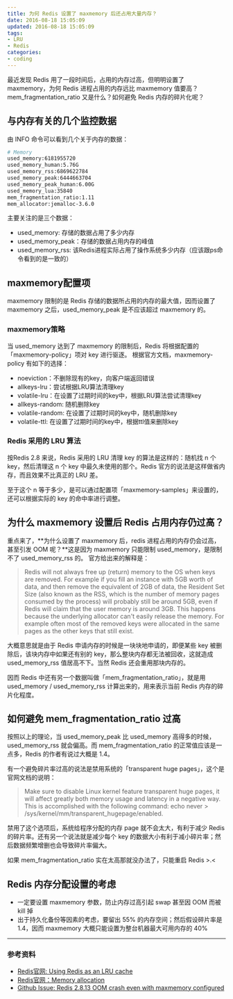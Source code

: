```yaml
---
title: 为何 Redis 设置了 maxmemory 后还占用大量内存？
date: 2016-08-18 15:05:09
updated: 2016-08-18 15:05:09
tags:
- LRU
- Redis
categories:
- coding
---
```


最近发现 Redis 用了一段时间后，占用的内存过高，但明明设置了 maxmemory，为何 Redis 进程占用的内存远比 maxmemory 值要高？mem_fragmentation_ratio 又是什么？如何避免 Redis 内存的碎片化呢？

<!--more-->
## 与内存有关的几个监控数据
由 INFO 命令可以看到几个关于内存的数据：
```bash
# Memory
used_memory:6181955720
used_memory_human:5.76G
used_memory_rss:6869622784
used_memory_peak:6444663704
used_memory_peak_human:6.00G
used_memory_lua:35840
mem_fragmentation_ratio:1.11
mem_allocator:jemalloc-3.6.0
```
主要关注的是三个数据：
- used_memory: 存储的数据占用了多少内存
- used_memory_peak：存储的数据占用内存的峰值
- used_memory_rss: 该Redis进程实际占用了操作系统多少内存（应该跟ps命令看到的是一致的）

## maxmemory配置项
maxmemory 限制的是 Redis 存储的数据所占用的内存的最大值，因而设置了 maxmemory 之后，used_memory_peak 是不应该超过 maxmemory 的。

### maxmemory策略
当 used_memory 达到了 maxmemory 的限制后，Redis 将根据配置的「maxmemory-policy」项对 key 进行驱逐。
根据官方文档，maxmemory-policy 有如下的选择：
- noeviction：不删除现有的key，向客户端返回错误
- allkeys-lru：尝试根据LRU算法清理key
- volatile-lru：在设置了过期时间的key中，根据LRU算法尝试清理key
- allkeys-random: 随机删除key
- volatile-random: 在设置了过期时间的key中，随机删除key
- volatile-ttl: 在设置了过期时间的key中，根据ttl值来删除key

### Redis 采用的 LRU 算法
按Redis 2.8 来说，Redis 采用的 LRU 清理 key 的算法是这样的：随机找 n 个 key，然后清理这 n 个 key 中最久未使用的那个。Redis 官方的说法是这样做省内存，而且效果不比真正的 LRU 差。

至于这个 n 等于多少，是可以通过配置项「maxmemory-samples」来设置的，还可以根据实际的 key 的命中率进行调整。

## 为什么 maxmemory 设置后 Redis 占用内存仍过高？
重点来了，**为什么设置了 maxmemory 后，redis 进程占用的内存仍会过高，甚至引发 OOM 呢？**这是因为 maxmemory 只能限制 used_memory，是限制不了 used_memory_rss 的。
官方给出来的解释是：
> Redis will not always free up (return) memory to the OS when keys are removed. For example if you fill an instance with 5GB worth of data, and then remove the equivalent of 2GB of data, the Resident Set Size (also known as the RSS, which is the number of memory pages consumed by the process) will probably still be around 5GB, even if Redis will claim that the user memory is around 3GB. This happens because the underlying allocator can't easily release the memory. For example often most of the removed keys were allocated in the same pages as the other keys that still exist.

大概意思就是由于 Redis 申请内存的时候是一块块地申请的，即便某些 key 被删除后，该块内存中如果还有别的 key，那么整块内存都无法被回收，这就造成 used_memory_rss 值居高不下。当然 Redis 还会重用那块内存的。

因而 Redis 中还有另一个数据叫做「mem_fragmentation_ratio」，就是用 used_memory / used_memory_rss 计算出来的，用来表示当前 Redis 内存的碎片化程度。

## 如何避免 mem_fragmentation_ratio 过高
按照以上的理论，当 used_memory_peak 比 used_memory 高得多的时候，used_memory_rss 就会偏高。而 mem_fragmentation_ratio 的正常值应该是一点多，Redis 的作者有说过大概是 1.4。

有一个避免碎片率过高的说法是禁用系统的「transparent huge pages」，这个是官网文档的说明：
> Make sure to disable Linux kernel feature transparent huge pages, it will affect greatly both memory usage and latency in a negative way. This is accomplished with the following command: echo never > /sys/kernel/mm/transparent_hugepage/enabled.

禁用了这个选项后，系统给程序分配的内存 page 就不会太大，有利于减少 Redis 的碎片率。还有另一个说法就是减少每个 key 的数据大小有利于减小碎片率；然后数据频繁增删也会导致碎片率偏大。

如果 mem_fragmentation_ratio 实在太高那就没办法了，只能重启 Redis >.<

## Redis 内存分配设置的考虑
- 一定要设置 maxmemory 参数，防止内存过高引起 swap 甚至因 OOM 而被 kill 掉
- 出于持久化备份等因素的考虑，要留出 55% 的内存空间；然后假设碎片率是 1.4，因而 maxmemory 大概只能设置为整台机器最大可用内存的 40%



-----
### 参考资料
- [Redis官网: Using Redis as an LRU cache](http://redis.io/topics/lru-cache)
- [Redis官网：Memory allocation](http://redis.io/topics/memory-optimization)
- [Github Issue: Redis 2.8.13 OOM crash even with maxmemory configured](https://github.com/antirez/redis/issues/2136)
